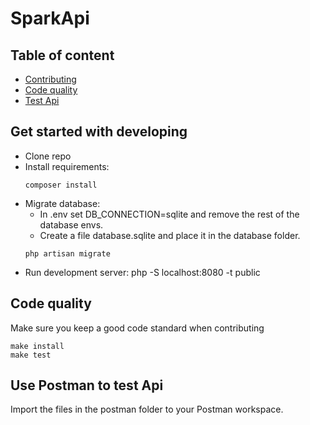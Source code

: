 # SparkApi



## Table of content
* [Contributing](#get-started-with-developing)
* [Code quality](#code-quality)
* [Test Api](#postman)


## Get started with developing
* Clone repo
* Install requirements:
    ```text
    composer install
    ```
* Migrate database:
    * In .env set DB_CONNECTION=sqlite and remove the rest of the database envs.
    * Create a file database.sqlite and place it in the database folder.
    ```text
    php artisan migrate
    ```
* Run development server: php -S localhost:8080 -t public

## Code quality
Make sure you keep a good code standard when contributing

```text
make install
make test
```

## Use Postman to test Api
Import the files in the postman folder to your Postman workspace.
